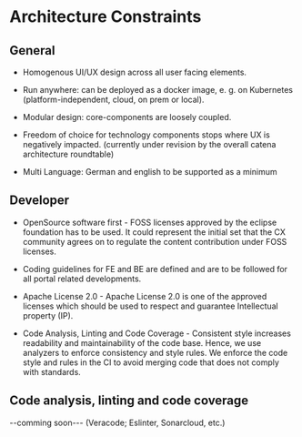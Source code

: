 # Architecture Constraints

## General

* Homogenous UI/UX design across all user facing elements.

* Run anywhere: can be deployed as a docker image, e. g. on Kubernetes (platform-independent, cloud, on prem or local).

* Modular design: core-components are loosely coupled.

* Freedom of choice for technology components stops where UX is negatively impacted. (currently under revision by the overall catena architecture roundtable)

* Multi Language: German and english to be supported as a minimum

## Developer

* OpenSource software first - FOSS licenses approved by the eclipse foundation has to be used. It could represent the initial set that the CX community agrees on to regulate the content contribution under FOSS licenses.

* Coding guidelines for FE and BE are defined and are to be followed for all portal related developments. 

* Apache License 2.0 - Apache License 2.0 is one of the approved licenses which should be used to respect and guarantee Intellectual property (IP).

* Code Analysis, Linting and Code Coverage - Consistent style increases readability and maintainability of the code base. Hence, we use analyzers to enforce consistency and style rules. We enforce the code style and rules in the CI to avoid merging code that does not comply with standards.

## Code analysis, linting and code coverage

--comming soon---
(Veracode; Eslinter, Sonarcloud, etc.)
